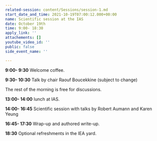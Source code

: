 ```yaml
---
related-session: content/Sessions/session-1.md
start_date_and_time: 2021-10-19T07:00:12.000+00:00
name: Scientific session at the IAS
date: October 19th
time: 9:00- 18:30
apply_link: ''
attachements: []
youtube_video_id: ''
public: false
side_event_name: ''

---
```

**9:00- 9:30** Welcome coffee.

**9:30- 10:30** Talk by chair Raouf Boucekkine (subject to change)

The rest of the morning is free for discussions.

**13:00- 14:00** lunch at IAS.

**14:00- 16:45** Scientific session with talks by Robert Aumann and Karen Yeung

**16:45- 17:30** Wrap-up and authored write-up.

**18:30** Optional refreshments in the IEA yard.